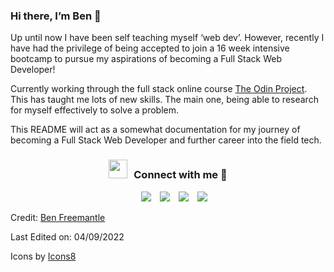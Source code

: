 ### Hi there, I’m Ben 👋

Up until now I have been self teaching myself ‘web dev’. However, recently I have had the privilege of being accepted to join a 16 week intensive bootcamp to pursue my aspirations of becoming a Full Stack Web Developer!

Currently working through the full stack online course [The Odin Project](https://www.theodinproject.com/). This has taught me lots of new skills. The main one, being able to research for myself effectively to solve a problem.

This README will act as a somewhat documentation for my journey of becoming a Full Stack Web Developer and further career into the field tech.

<h3 align="center" > <img src="https://media.giphy.com/media/iY8CRBdQXODJSCERIr/giphy.gif" width="30" height="30" style="margin-right: 10px;">Connect with me 🤝 </h3>

<p align="center">
    <div align="center" class="icons-social" style="margin-left: 10px;">
        <a style="margin-left: 10px;" href="https://www.linkedin.com/in/ben-freemantle/">
        <img src="https://img.icons8.com/dusk/64/000000/linkedin--v1.png"></a>
        <a style="margin-left: 10px;" href="https://github.com/bennyfreemantle">
        <img src="https://img.icons8.com/dusk/64/000000/github.png"></a>
        <a style="margin-left: 10px;" href="https://dev.to/benfreemantle">
        <img src="https://img.icons8.com/windows/64/000000/dev.png"></a>
        <a style="margin-left: 10px;" href="https://twitter.com/bennyfreemantle">
        <img src="https://img.icons8.com/dusk/64/000000/twitter-squared--v1.png" ></a>
    </div>
</p>

Credit: [Ben Freemantle](https://github.com/bennyfreemantle)

Last Edited on: 04/09/2022

Icons by <a target="_blank" href="https://icons8.com">Icons8</a>
